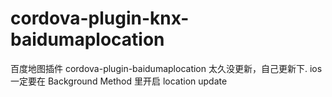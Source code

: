 # cordova-plugin-knx-baidumaplocation

百度地图插件
cordova-plugin-baidumaplocation 太久没更新，自己更新下.
ios 一定要在 Background Method 里开启 location update
